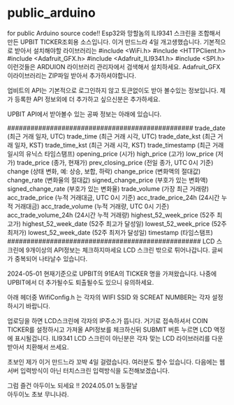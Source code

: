 # public_arduino
for public Arduino source code!!
Esp32와 망할놈의 ILI9341 스크린을 조합해서 만든 UPBIT TICKER조회용 소스입니다.
이거 만드느라 4일 개고생했습니다.
기본적으로 받아서 설치해야할 라이브러리는 
#include <WiFi.h>
#include <HTTPClient.h>
#include <Adafruit_GFX.h>
#include <Adafruit_ILI9341.h>
#include <SPI.h> 
이런것들은 ARDUION 라이브러리 관리자에서 검색해서 설치하세요.
Adafruit_GFX 이라이브러리는 ZIP파일 받아서 추가하셔야합니다. 

업비트의 API는 기본적으로 로그인하지 않고 토큰없이도 받아 볼수있는 정보입니다.
제가 등록한 API 정보외에 더 추가하고 싶으신분은 추가하세요.

UPBIT API에서 받아볼수 있는 공짜 정보는 아래에 있습니다.

################################################
trade_date (최근 거래 일자, UTC)
trade_time (최근 거래 시각, UTC)
trade_date_kst (최근 거래 일자, KST)
trade_time_kst (최근 거래 시각, KST)
trade_timestamp (최근 거래 일시의 유닉스 타임스탬프)
opening_price (시가)
high_price (고가)
low_price (저가)
trade_price (종가, 현재가)
prev_closing_price (전일 종가, UTC 0시 기준)
change (상태 변화, 예: 상승, 보합, 하락)
change_price (변화액의 절대값)
change_rate (변화율의 절대값)
signed_change_price (부호가 있는 변화액)
signed_change_rate (부호가 있는 변화율)
trade_volume (가장 최근 거래량)
acc_trade_price (누적 거래대금, UTC 0시 기준)
acc_trade_price_24h (24시간 누적 거래대금)
acc_trade_volume (누적 거래량, UTC 0시 기준)
acc_trade_volume_24h (24시간 누적 거래량)
highest_52_week_price (52주 최고가)
highest_52_week_date (52주 최고가 달성일)
lowest_52_week_price (52주 최저가)
lowest_52_week_date (52주 최저가 달성일)
timestamp (타임스탬프) 
##################################################
LCD 스크린에 9개이상의 API정보는 체크하지마세요 
LCD 스크린 밖으로 튀어나갑니다. 글씨가 중복되어 나타날수 있습니다.

2024-05-01 현재기준으로 UPBIT의 91EA의 TICKER 명을 가져왔습니다.
나중에 UPBIT에서 더 추가될수도 퇴출될수도 있으니 유의하세요.

아래 헤더중 WifiConfig.h 는  각자의 WIFI SSID 와 SCREAT NUMBER는
각자 설정하시기 바랍니다.

업로딩을 하면 LCD스크린에 각자의 IP주소가 뜹니다.
거기로 접속하셔서 COIN TICKER를 설정하시고 
가져올 API정보를 체크하신뒤 SUBMIT 버튼 누르면 
LCD 액정에 표시될겁니다.
ILI9341 LCD 스크린이 아닌분은 각자 맞는 LCD 라이브러리를 
다운받아서 치환해서 쓰세요.


초보인 제가 이거 만드느라 꼬박 4일 걸렸습니다.
여러분도 할수 있습니다. 다음에는 웹서버 입력방식이 아닌 터치스크린 입력방식을
도전해보겠습니다.

그럼 즐건 아두이노 되세요 !!
2024.05.01 노동절날  
아두이노 초보 무니나라.



